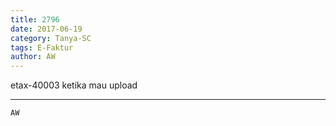 ```yaml
---
title: 2796
date: 2017-06-19
category: Tanya-SC
tags: E-Faktur
author: AW
---
```


etax-40003 ketika mau upload

---



`AW`
